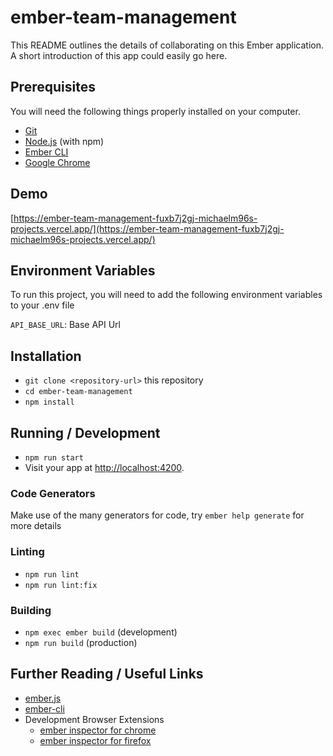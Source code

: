 # ember-team-management

This README outlines the details of collaborating on this Ember application.
A short introduction of this app could easily go here.

## Prerequisites

You will need the following things properly installed on your computer.

- [Git](https://git-scm.com/)
- [Node.js](https://nodejs.org/) (with npm)
- [Ember CLI](https://cli.emberjs.com/release/)
- [Google Chrome](https://google.com/chrome/)

## Demo

[https://ember-team-management-fuxb7j2gj-michaelm96s-projects.vercel.app/](https://ember-team-management-fuxb7j2gj-michaelm96s-projects.vercel.app/)

## Environment Variables

To run this project, you will need to add the following environment variables to your .env file

`API_BASE_URL`: Base API Url

## Installation

- `git clone <repository-url>` this repository
- `cd ember-team-management`
- `npm install`

## Running / Development

- `npm run start`
- Visit your app at [http://localhost:4200](http://localhost:4200).

### Code Generators

Make use of the many generators for code, try `ember help generate` for more details

### Linting

- `npm run lint`
- `npm run lint:fix`

### Building

- `npm exec ember build` (development)
- `npm run build` (production)

## Further Reading / Useful Links

- [ember.js](https://emberjs.com/)
- [ember-cli](https://cli.emberjs.com/release/)
- Development Browser Extensions
  - [ember inspector for chrome](https://chrome.google.com/webstore/detail/ember-inspector/bmdblncegkenkacieihfhpjfppoconhi)
  - [ember inspector for firefox](https://addons.mozilla.org/en-US/firefox/addon/ember-inspector/)
